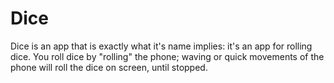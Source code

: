 # Dice
Dice is an app that is exactly what it's name implies: it's an app for rolling dice. You roll dice by "rolling" the phone; waving or quick movements of the phone will roll the dice on screen, until stopped.

